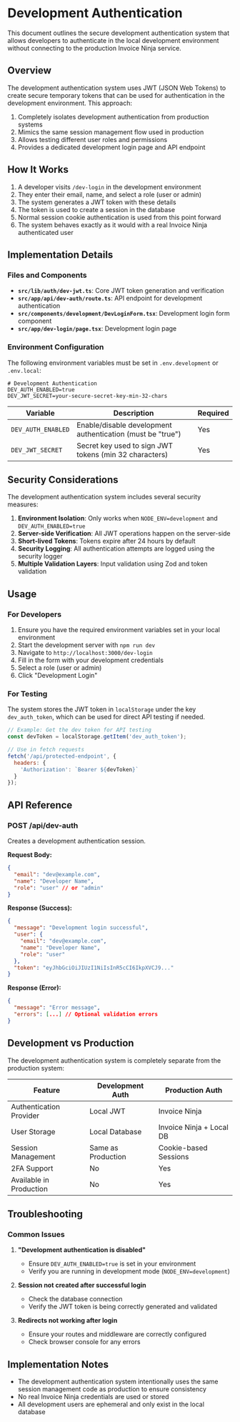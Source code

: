# Development Authentication

This document outlines the secure development authentication system that allows developers to authenticate in the local development environment without connecting to the production Invoice Ninja service.

## Overview

The development authentication system uses JWT (JSON Web Tokens) to create secure temporary tokens that can be used for authentication in the development environment. This approach:

1. Completely isolates development authentication from production systems
2. Mimics the same session management flow used in production
3. Allows testing different user roles and permissions
4. Provides a dedicated development login page and API endpoint

## How It Works

1. A developer visits `/dev-login` in the development environment
2. They enter their email, name, and select a role (user or admin)
3. The system generates a JWT token with these details
4. The token is used to create a session in the database
5. Normal session cookie authentication is used from this point forward
6. The system behaves exactly as it would with a real Invoice Ninja authenticated user

## Implementation Details

### Files and Components

- **`src/lib/auth/dev-jwt.ts`**: Core JWT token generation and verification
- **`src/app/api/dev-auth/route.ts`**: API endpoint for development authentication
- **`src/components/development/DevLoginForm.tsx`**: Development login form component
- **`src/app/dev-login/page.tsx`**: Development login page

### Environment Configuration

The following environment variables must be set in `.env.development` or `.env.local`:

```
# Development Authentication
DEV_AUTH_ENABLED=true
DEV_JWT_SECRET=your-secure-secret-key-min-32-chars
```

| Variable | Description | Required |
| --- | --- | --- |
| `DEV_AUTH_ENABLED` | Enable/disable development authentication (must be "true") | Yes |
| `DEV_JWT_SECRET` | Secret key used to sign JWT tokens (min 32 characters) | Yes |

## Security Considerations

The development authentication system includes several security measures:

1. **Environment Isolation**: Only works when `NODE_ENV=development` and `DEV_AUTH_ENABLED=true`
2. **Server-side Verification**: All JWT operations happen on the server-side
3. **Short-lived Tokens**: Tokens expire after 24 hours by default
4. **Security Logging**: All authentication attempts are logged using the security logger
5. **Multiple Validation Layers**: Input validation using Zod and token validation

## Usage

### For Developers

1. Ensure you have the required environment variables set in your local environment
2. Start the development server with `npm run dev`
3. Navigate to `http://localhost:3000/dev-login`
4. Fill in the form with your development credentials
5. Select a role (user or admin)
6. Click "Development Login"

### For Testing

The system stores the JWT token in `localStorage` under the key `dev_auth_token`, which can be used for direct API testing if needed.

```javascript
// Example: Get the dev token for API testing
const devToken = localStorage.getItem('dev_auth_token');

// Use in fetch requests
fetch('/api/protected-endpoint', {
  headers: {
    'Authorization': `Bearer ${devToken}`
  }
});
```

## API Reference

### POST /api/dev-auth

Creates a development authentication session.

**Request Body:**

```json
{
  "email": "dev@example.com",
  "name": "Developer Name",
  "role": "user" // or "admin"
}
```

**Response (Success):**

```json
{
  "message": "Development login successful",
  "user": {
    "email": "dev@example.com",
    "name": "Developer Name",
    "role": "user"
  },
  "token": "eyJhbGciOiJIUzI1NiIsInR5cCI6IkpXVCJ9..."
}
```

**Response (Error):**

```json
{
  "message": "Error message",
  "errors": [...] // Optional validation errors
}
```

## Development vs Production

The development authentication system is completely separate from the production system:

| Feature | Development Auth | Production Auth |
| --- | --- | --- |
| Authentication Provider | Local JWT | Invoice Ninja |
| User Storage | Local Database | Invoice Ninja + Local DB |
| Session Management | Same as Production | Cookie-based Sessions |
| 2FA Support | No | Yes |
| Available in Production | No | Yes |

## Troubleshooting

### Common Issues

1. **"Development authentication is disabled"**
   - Ensure `DEV_AUTH_ENABLED=true` is set in your environment
   - Verify you are running in development mode (`NODE_ENV=development`)

2. **Session not created after successful login**
   - Check the database connection
   - Verify the JWT token is being correctly generated and validated

3. **Redirects not working after login**
   - Ensure your routes and middleware are correctly configured
   - Check browser console for any errors

## Implementation Notes

- The development authentication system intentionally uses the same session management code as production to ensure consistency
- No real Invoice Ninja credentials are used or stored
- All development users are ephemeral and only exist in the local database 